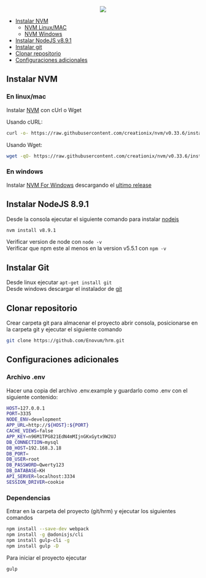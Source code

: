 <p align="center">
  <a href="http://www.enovum.cl">
    <img src="http://www.enovum.cl/assets/img/bg/enovum.png">
  </a>
</p>

  - [Instalar NVM](#instalar-nvm) 
    - [NVM Linux/MAC](#en-linuxmac)
    - [NVM Windows](#en-windows)
  - [Instalar NodeJS v8.9.1](#instalar-nodejs-891) 
  - [Instalar git](#instalar-git)
  - [Clonar repositorio](#clonar-repositorio)  
  - [Configuraciones adicionales](#configuraciones-adicionales)

## Instalar NVM

### En linux/mac 
Instalar [NVM](https://github.com/creationix/nvm) con cUrl o Wget

Usando cURL:
```bash
curl -o- https://raw.githubusercontent.com/creationix/nvm/v0.33.6/install.sh | bash
```
Usando Wget:
```bash
wget -qO- https://raw.githubusercontent.com/creationix/nvm/v0.33.6/install.sh | bash
```

### En windows 
Instalar [NVM For Windows](https://github.com/coreybutler/nvm-windows) descargando el [ultimo release](https://github.com/coreybutler/nvm/releases)


## Instalar NodeJS 8.9.1
Desde la consola ejecutar el siguiente comando para instalar [nodejs](https://nodejs.org)
```bash
nvm install v8.9.1
```
Verificar version de node con `node -v`  
Verificar que npm este al menos en la version v5.5.1 con `npm -v`

## Instalar Git

Desde linux ejecutar `apt-get install git`  
Desde windows descargar el instalador de [git](https://git-scm.com/download/win)

## Clonar repositorio
Crear carpeta git para almacenar el proyecto abrir consola, posicionarse en la carpeta git y ejecutar el siguiente comando

```bash
git clone https://github.com/Enovum/hrm.git
```

## Configuraciones adicionales

### Archivo .env
Hacer una copia del archivo .env.example y guardarlo como .env con el siguiente contenido:

```bash
HOST=127.0.0.1  
PORT=3335  
NODE_ENV=development  
APP_URL=http://${HOST}:${PORT}  
CACHE_VIEWS=false  
APP_KEY=n96M1TPG821EdN4mMIjnGKxGytx9W2UJ  
DB_CONNECTION=mysql  
DB_HOST=192.168.3.18  
DB_PORT=  
DB_USER=root  
DB_PASSWORD=Qwerty123  
DB_DATABASE=KH  
API_SERVER=localhost:3334  
SESSION_DRIVER=cookie  
```

### Dependencias
Entrar en la carpeta del proyecto (git/hrm) y ejecutar los siguientes comandos

```bash
npm install --save-dev webpack
npm install -g @adonisjs/cli
npm install gulp-cli -g
npm install gulp -D
```

Para iniciar el proyecto ejecutar 
```bash
gulp
```


